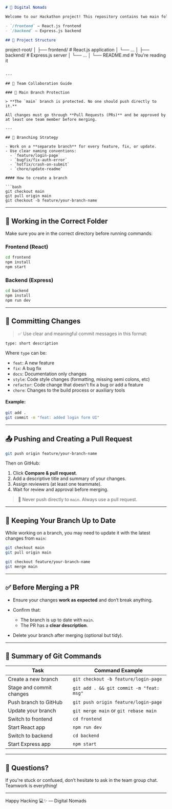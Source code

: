 

```md
# 🚀 Digital Nomads

Welcome to our Hackathon project! This repository contains two main folders:

- `/frontend` — React.js frontend
- `/backend` — Express.js backend

## 📁 Project Structure

```

project-root/
│
├── frontend/       # React.js application
│   └── ...
│
├── backend/        # Express.js server
│   └── ...
│
└── README.md       # You're reading it

````

---

## 👥 Team Collaboration Guide

### 🔐 Main Branch Protection

> **The `main` branch is protected. No one should push directly to it.**

All changes must go through **Pull Requests (PRs)** and be approved by at least one team member before merging.

---

## 🔀 Branching Strategy

- Work on a **separate branch** for every feature, fix, or update.
- Use clear naming conventions:
  - `feature/login-page`
  - `bugfix/fix-auth-error`
  - `hotfix/crash-on-submit`
  - `chore/update-readme`

#### How to create a branch

```bash
git checkout main
git pull origin main
git checkout -b feature/your-branch-name
````

---

## 📁 Working in the Correct Folder

Make sure you are in the correct directory before running commands:

### Frontend (React)

```bash
cd frontend
npm install
npm start
```

### Backend (Express)

```bash
cd backend
npm install
npm run dev
```

---

## 💾 Committing Changes

> ✅ Use clear and meaningful commit messages in this format:

```
type: short description
```

Where `type` can be:

* `feat`: A new feature
* `fix`: A bug fix
* `docs`: Documentation only changes
* `style`: Code style changes (formatting, missing semi colons, etc)
* `refactor`: Code change that doesn't fix a bug or add a feature
* `chore`: Changes to the build process or auxiliary tools

#### Example:

```bash
git add .
git commit -m "feat: added login form UI"
```

---

## 📤 Pushing and Creating a Pull Request

```bash
git push origin feature/your-branch-name
```

Then on GitHub:

1. Click **Compare & pull request**.
2. Add a descriptive title and summary of your changes.
3. Assign reviewers (at least one teammate).
4. Wait for review and approval before merging.

> 🚨 Never push directly to `main`. Always use a pull request.

---

## 🔄 Keeping Your Branch Up to Date

While working on a branch, you may need to update it with the latest changes from `main`:

```bash
git checkout main
git pull origin main

git checkout feature/your-branch-name
git merge main
```


---

## ✅ Before Merging a PR

* Ensure your changes **work as expected** and don’t break anything.
* Confirm that:

  * The branch is up to date with `main`.
  * The PR has a **clear description**.
* Delete your branch after merging (optional but tidy).

---

## 🧠 Summary of Git Commands

| Task                     | Command Example                          |
| ------------------------ | ---------------------------------------- |
| Create a new branch      | `git checkout -b feature/login-page`     |
| Stage and commit changes | `git add . && git commit -m "feat: msg"` |
| Push branch to GitHub    | `git push origin feature/login-page`     |
| Update your branch       | `git merge main` or `git rebase main`    |
| Switch to frontend       | `cd frontend`                            |
| Start React app          | `npm run dev`                              |
| Switch to backend        | `cd backend`                             |
| Start Express app        | `npm start`                            |

---

## 💬 Questions?

If you're stuck or confused, don’t hesitate to ask in the team group chat. Teamwork is everything!

---

Happy Hacking 💻✨
— Digital Nomads

